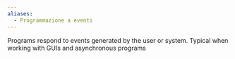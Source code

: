 ```yaml
---
aliases:
  - Programmazione a eventi
---
```

Programs respond to events generated by the user or system.
Typical when working with GUIs and asynchronous programs
